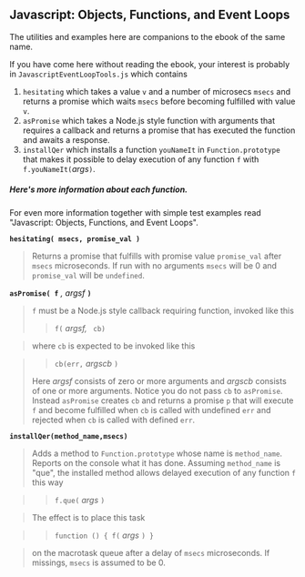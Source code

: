 Javascript: Objects, Functions, and Event Loops
---------------------------

The utilities and examples here are companions to the ebook of the same name.

If you have come here without reading the ebook, your interest is probably in `JavascriptEventLoopTools.js` which contains

1. `hesitating` which takes a value `v` and a number of microsecs `msecs` and returns a promise which waits `msecs` before becoming fulfilled with value `v`.
1. `asPromise` which takes a Node.js style function with arguments that requires a callback and returns a promise that has executed the function and awaits a response.
3. `installQer` which installs a function `youNameIt` in `Function.prototype` that makes it possible to delay execution of any function `f` with `f.youNameIt(`*args*`)`.

##### Here's more information about each function.

For even more information together with simple test examples read "Javascript: Objects, Functions, and Event Loops".

**`hesitating( msecs, promise_val )`**

> Returns a promise that fulfills with promise value `promise_val` after `msecs` microseconds.   If run with no arguments `msecs` will be 0 and `promise_val` will be `undefined`.


**`asPromise( f`** *, argsf* **`)`** 
> `f` must be a Node.js style callback requiring function, invoked like this 
> > `f(` *argsf,* ` cb)`

> where `cb` is expected to be invoked like this

> > `cb(err,` *argscb* `)`
> 
> Here *argsf* consists of zero or more arguments and *argscb* consists of one or more arguments.  Notice you do not pass `cb` to `asPromise`.  Instead `asPromise` creates `cb` and returns a promise `p` that will execute `f` and become fulfilled when `cb` is called with undefined `err` and rejected when `cb` is called with defined `err`.

**`installQer(method_name,msecs)`**

> Adds a method to `Function.prototype` whose name is `method_name`.  Reports on the console what it has done. Assuming `method_name` is "que", the installed method allows delayed execution of any function `f` this way

> > `f.que(` *args* `)`

> The effect is to place this task

> > `function () { f(` *args* `) }`

> on the macrotask queue after a delay of `msecs` microseconds.  If missings, `msecs` is assumed to be 0.


